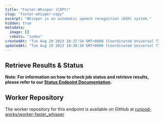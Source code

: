 ```yaml
---
title: "Faster-Whisper (COPY)"
slug: "faster-whisper-copy"
excerpt: "Whisper is an automatic speech recognition (ASR) system."
hidden: true
metadata: 
  image: []
  robots: "index"
createdAt: "Tue Aug 29 2023 18:37:54 GMT+0000 (Coordinated Universal Time)"
updatedAt: "Tue Aug 29 2023 18:38:38 GMT+0000 (Coordinated Universal Time)"
---
```


## Retrieve Results & Status

**Note: For information on how to check job status and retrieve results, please refer to our [Status Endpoint Documentation](https://docs.runpod.io/reference/status).**

## Worker Repository

The worker repository for this endpoint is available on GitHub at [runpod-works/worker-faster_whisper](https://github.com/runpod-workers/worker-faster_whisper)
